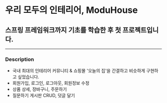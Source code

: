 # 우리 모두의 인테리어, ModuHouse
## 스프링 프레임워크까지 기초를 학습한 후 첫 프로젝트입니다.

***

### Description
* 국내 최대의 인테리어 커뮤니티 & 쇼핑몰 '오늘의 집'을 간결하고 비슷하게 구현하고 싶었습니다.
* 회원가입, 로그인, 로그아웃, 회원정보 수정
* 상품 상세, 장바구니, 주문하기
* 질문하기 게시판 CRUD, 덧글 달기

